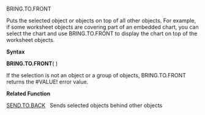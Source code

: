 BRING.TO.FRONT

Puts the selected object or objects on top of all other objects. For
example, if some worksheet objects are covering part of an embedded
chart, you can select the chart and use BRING.TO.FRONT to display the
chart on top of the worksheet objects.

**Syntax**

**BRING.TO.FRONT**( )

If the selection is not an object or a group of objects, BRING.TO.FRONT
returns the \#VALUE\! error value.

**Related Function**

[SEND.TO.BACK](SEND.TO.BACK.md)   Sends selected objects behind other objects


